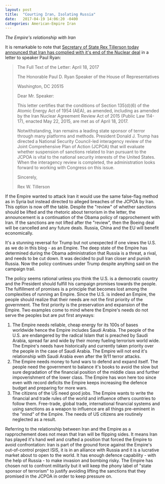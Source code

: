 ```yaml
---
layout: post
title:  "Courting Iran, Isolating Russia"
date:   2017-04-19 14:06:20 -0400
categories: American-Empire Iran
---
```


*The Empire's relationship with Iran*

It is remarkable to note that [Secretary of State Rex Tillerson today announced that Iran has complied with it's end of the Nuclear deal](http://www.reuters.com/article/us-iran-nuclear-usa-tillerson-idUSKBN17L08I "Reuters: US-Iran-nuclear") in a letter to speaker Paul Ryan:



> The Full Text of the Letter:
> April 18, 2017
> 
> The Honorable
> Paul D. Ryan
> Speaker of the House of Representatives
> 
> Washington, DC 20515
> 
> Dear Mr. Speaker:
> 
> This letter certifies that the conditions of Section 135(d)(6) of the Atomic Energy Act of 1954 (AEA), as amended, including as amended by the Iran Nuclear Agreement Review Act of 2015 (Public Law 114-17), enacted May 22, 2015, are met as of April 18, 2017.
> 
> Notwithstanding, Iran remains a leading state sponsor of terror through many platforms and methods. President Donald J. Trump has directed a National Security Council-led interagency review of the Joint Comprehensive Plan of Action (JCPOA) that will evaluate whether suspension of sanctions related to Iran pursuant to the JCPOA is vital to the national security interests of the United States. When the interagency review is completed, the administration looks forward to working with Congress on this issue.
> 
> Sincerely,
> 
> Rex W. Tillerson

<!--excerpt-->

If the Empire wanted to attack Iran it would use the same false-flag method as in Syria but instead directed to alleged breaches of the JCPOA by Iran.  This option is now off the table. Despite the "review" of whether sanctions should be lifted and the rhetoric about terrorism in the letter, the announcement is a continuation of the Obama policy of rapprochement with Iran. If the sanctions are not lifted after the "review", then the Boeing deal will be cancelled and any future deals. Russia, China and the EU will benefit economically. 

It's a stunning reversal for Trump but not unexpected if one views the U.S. as we do in this blog - as an Empire.  The deep state of the Empire has determined during the Obama administration that Russia is a threat, a rival, and needs to be cut down.  It was decided to pull Iran closer and punish Russia. Now the policy continues under Trump despite anything said on the campaign trail. 

The policy seems rational unless you think the U.S. is a democratic country and the President should fulfill his campaign promises towards the people. The fulfillment of promises is a principle that becomes lost among the complexities of running an Empire.  Since the U.S. is indeed an Empire, the people should realize that their needs are not the first priority of the government.  The first priority is the preservation and expansion of the Empire. Two examples come to mind where the Empire's needs do not serve the peoples but are put first anyways:

1. The Empire needs reliable, cheap energy for its 100s of bases worldwide hence the Empire includes Saudi Arabia. The people of the U.S. are endangered by the radical Islam that is preached by Saudi Arabia, spread far and wide by their money fueling terrorism world wide. The Empire's needs have historically and currently taken priority over the people in the case of Saudi Arabia.  The Empire will not end it's relationship with Saudi Arabia even after the 9/11 terror attacks. 
2. The Empire needs money to fund wars to defend and expand itself. The people need the government to balance it's books to avoid the slow but sure degradation of the financial position of the middle class and further impoverishment of the lower class.  The Empire has won here too since even with record deficits the Empire keeps increasing the defence budget and preparing for more wars. 
3. The citizens of the US need good jobs.  The Empire wants to write the financial and trade rules of the world and influence others countries to follow them.  Free-trade, global trade, international financial systems and using sanctions as a weapon to influence are all things pre-eminent in the "mind" of the Empire. The needs of US citizens are routinely neglected as a result.

Referring to the relationship between Iran and the Empire as a rapprochement does not mean that Iran will be flipping sides.  It means Iran has played it's hand well and crafted a position that forced the Empire to avoid confrontation: Iran is part of the ground force against the Empire's out-of-control project ISIS, it is in an alliance with Russia and it is a lucrative market about to open to the world.  It has enough defence capability - with the help of Russia - to make invasion and bombing risky. The Empire has chosen not to confront militarily but it will keep the phony label of "state sponsor of terrorism" to justify avoiding lifting the sanctions that they promised in the JCPOA in order to keep pressure on.  


